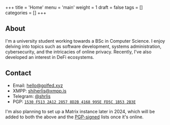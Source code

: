 +++
title = 'Home'
menu = 'main'
weight = 1
draft = false
tags = []
categories = []
+++

## About

I'm a university student working towards a BSc in Computer Science. I enjoy delving into topics such as software development, systems administration, cybersecurity, and the intricacies of online privacy. Recently, I've also developed an interest in DeFi ecosystems.

## Contact

- Email: [hello@golfed.xyz](mailto:hello@golfed.xyz)
- XMPP: [shiherlis@xmpp.is](xmpp:shiherlis@xmpp.is)
- Telegram: [@shrlis](https://t.me/shrlis)
- PGP: [`1530 F513 2A12 2857 8D2B 4168 995E FD5C 1B53 2B3E`](/pgp.txt)

I'm also planning to set up a Matrix instance later in 2024, which will be added to both the above and the [PGP-signed](/contact.txt) lists once it's online.
